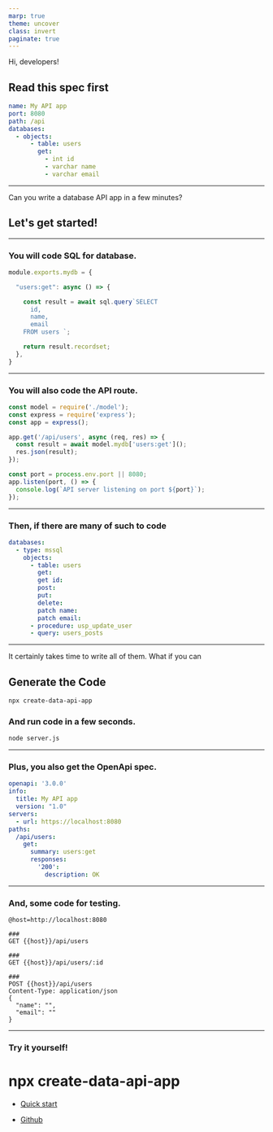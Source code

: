 ```yaml
---
marp: true
theme: uncover
class: invert
paginate: true
---
```

<style>
  section :is(pre,marp-pre)>code { padding: 0.8em 5.8em; }
</style>
Hi, developers!

## Read this spec first

```yaml
name: My API app
port: 8080
path: /api
databases:
  - objects:
      - table: users
        get:
          - int id
          - varchar name
          - varchar email
```
<!-- footer: press [space] to continue -->

---

Can you write a database API app in a few minutes?

## Let's get started!



---

### You will code SQL for database.


>

```javascript
module.exports.mydb = {

  "users:get": async () => {

    const result = await sql.query`SELECT
      id,
      name,
      email
    FROM users `;

    return result.recordset;
  },
}
```

---

### You will also code the API route.

>

```javascript
const model = require('./model');
const express = require('express');
const app = express();

app.get('/api/users', async (req, res) => {
  const result = await model.mydb['users:get']();
  res.json(result);
});

const port = process.env.port || 8080;
app.listen(port, () => {
  console.log(`API server listening on port ${port}`);
});
```

---

### Then, if there are many of such to code

```yaml
databases:
  - type: mssql
    objects:
      - table: users
        get:
        get id:
        post:
        put:
        delete:
        patch name:
        patch email:
      - procedure: usp_update_user
      - query: users_posts
```

---

It certainly takes time to write all of them. What if you can

## Generate the Code

```bash
npx create-data-api-app
```

### And run code in a few seconds.

```bash
node server.js
```

---

### Plus, you also get the OpenApi spec.

>

```yaml
openapi: '3.0.0'
info:
  title: My API app
  version: "1.0"
servers:
  - url: https://localhost:8080
paths:
  /api/users:
    get:
      summary: users:get
      responses:
        '200':
          description: OK
```

---

### And, some code for testing.

```
@host=http://localhost:8080

###
GET {{host}}/api/users

###
GET {{host}}/api/users/:id

###
POST {{host}}/api/users
Content-Type: application/json
{
  "name": "",
  "email": ""
}
```

---

<!-- footer: the end -->

### Try it yourself!

# npx create-data-api-app

- [Quick start](quick-start.index)

- [Github](https://github.com/yysun/create-data-api-app/)


